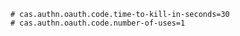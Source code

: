 ```properties
# cas.authn.oauth.code.time-to-kill-in-seconds=30
# cas.authn.oauth.code.number-of-uses=1
```

